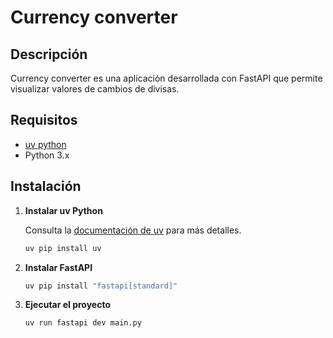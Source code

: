 # Currency converter

## Descripción

Currency converter es una aplicación desarrollada con FastAPI que permite visualizar valores de cambios de divisas.
## Requisitos

- [uv python](https://github.com/astral-sh/uv)
- Python 3.x

## Instalación

1. **Instalar uv Python**
   
   Consulta la [documentación de uv](https://github.com/astral-sh/uv) para más detalles.
   
   ```bash
   uv pip install uv

2. **Instalar FastAPI**

    ```bash
    uv pip install "fastapi[standard]"

3. **Ejecutar el proyecto**

    ```bash
    uv run fastapi dev main.py